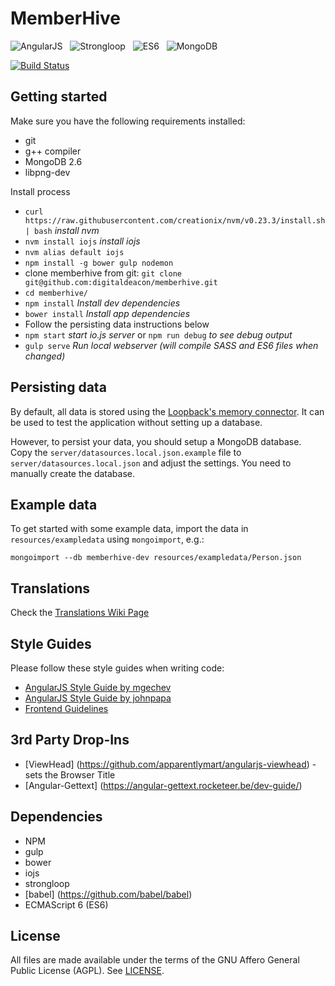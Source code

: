 # MemberHive
![AngularJS](http://digital-deacon.org/i/memberhive/angularjs.png) &nbsp; ![Strongloop](http://digital-deacon.org/i/memberhive/strongloop.png) &nbsp; ![ES6](http://digital-deacon.org/i/memberhive/es6.png) &nbsp; ![MongoDB](http://digital-deacon.org/i/memberhive/mongodb.png)

[![Build Status](https://travis-ci.org/digitaldeacon/memberhive.svg?branch=master)](https://travis-ci.org/digitaldeacon/memberhive)

## Getting started
Make sure you have the following requirements installed:
* git 
* g++ compiler
* MongoDB 2.6
* libpng-dev

Install process
* `curl https://raw.githubusercontent.com/creationix/nvm/v0.23.3/install.sh | bash` *install nvm*
* `nvm install iojs` *install iojs*
* `nvm alias default iojs`
* `npm install -g bower gulp nodemon`
* clone memberhive from git: `git clone git@github.com:digitaldeacon/memberhive.git`
* `cd memberhive/`
* `npm install` *Install dev dependencies*
* `bower install` *Install app dependencies*
* Follow the persisting data instructions below
* `npm start` *start io.js server* or `npm run debug` *to see debug output*
* `gulp serve` *Run local webserver (will compile SASS and ES6 files when changed)*

## Persisting data

 By default, all data is stored using the [Loopback's memory connector](http://docs.strongloop.com/display/public/LB/Memory+connector).
 It can be used to test the application without setting up a database.
 
 However, to persist your data, you should setup a MongoDB database.
 Copy the `server/datasources.local.json.example` file to `server/datasources.local.json` 
 and adjust the settings. You need to manually create the database.

## Example data

To get started with some example data, import the data in `resources/exampledata` using `mongoimport`, e.g.:

`mongoimport --db memberhive-dev resources/exampledata/Person.json`

## Translations

Check the [Translations Wiki Page](https://github.com/digitaldeacon/memberhive/wiki/Translations)

## Style Guides

Please follow these style guides when writing code:

* [AngularJS Style Guide by mgechev](https://github.com/mgechev/angularjs-style-guide)
* [AngularJS Style Guide by johnpapa](https://github.com/johnpapa/angularjs-styleguide)
* [Frontend Guidelines](https://github.com/bendc/frontend-guidelines)

## 3rd Party Drop-Ins
* [ViewHead] (https://github.com/apparentlymart/angularjs-viewhead) - sets the Browser Title
* [Angular-Gettext] (https://angular-gettext.rocketeer.be/dev-guide/)

## Dependencies
* NPM
* gulp
* bower
* iojs
* strongloop
* [babel] (https://github.com/babel/babel)
* ECMAScript 6 (ES6)

## License
All files are made available under the terms of the GNU Affero General Public License (AGPL). See [LICENSE](https://github.com/digitaldeacon/memberhive/blob/master/LICENSE).
